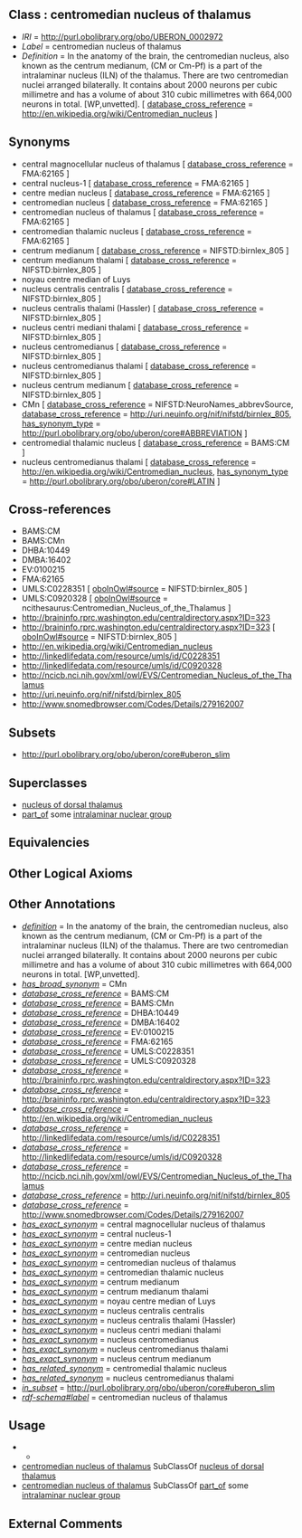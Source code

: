 
## Class : centromedian nucleus of thalamus

 * *IRI* = http://purl.obolibrary.org/obo/UBERON_0002972
 * *Label* = centromedian nucleus of thalamus
 * *Definition* = In the anatomy of the brain, the centromedian nucleus, also known as the centrum medianum, (CM or Cm-Pf) is a part of the intralaminar nucleus (ILN) of the thalamus. There are two centromedian nuclei arranged bilaterally. It contains about 2000 neurons per cubic millimetre and has a volume of about 310 cubic millimetres with 664,000 neurons in total. [WP,unvetted]. [ [database_cross_reference](../../ef/oboInOwl#hasDbXref.md) = http://en.wikipedia.org/wiki/Centromedian_nucleus ]

## Synonyms

 * central magnocellular nucleus of thalamus [ [database_cross_reference](../../ef/oboInOwl#hasDbXref.md) = FMA:62165 ]
 * central nucleus-1 [ [database_cross_reference](../../ef/oboInOwl#hasDbXref.md) = FMA:62165 ]
 * centre median nucleus [ [database_cross_reference](../../ef/oboInOwl#hasDbXref.md) = FMA:62165 ]
 * centromedian nucleus [ [database_cross_reference](../../ef/oboInOwl#hasDbXref.md) = FMA:62165 ]
 * centromedian nucleus of thalamus [ [database_cross_reference](../../ef/oboInOwl#hasDbXref.md) = FMA:62165 ]
 * centromedian thalamic nucleus [ [database_cross_reference](../../ef/oboInOwl#hasDbXref.md) = FMA:62165 ]
 * centrum medianum [ [database_cross_reference](../../ef/oboInOwl#hasDbXref.md) = NIFSTD:birnlex_805 ]
 * centrum medianum thalami [ [database_cross_reference](../../ef/oboInOwl#hasDbXref.md) = NIFSTD:birnlex_805 ]
 * noyau centre median of Luys
 * nucleus centralis centralis [ [database_cross_reference](../../ef/oboInOwl#hasDbXref.md) = NIFSTD:birnlex_805 ]
 * nucleus centralis thalami (Hassler) [ [database_cross_reference](../../ef/oboInOwl#hasDbXref.md) = NIFSTD:birnlex_805 ]
 * nucleus centri mediani thalami [ [database_cross_reference](../../ef/oboInOwl#hasDbXref.md) = NIFSTD:birnlex_805 ]
 * nucleus centromedianus [ [database_cross_reference](../../ef/oboInOwl#hasDbXref.md) = NIFSTD:birnlex_805 ]
 * nucleus centromedianus thalami [ [database_cross_reference](../../ef/oboInOwl#hasDbXref.md) = NIFSTD:birnlex_805 ]
 * nucleus centrum medianum [ [database_cross_reference](../../ef/oboInOwl#hasDbXref.md) = NIFSTD:birnlex_805 ]
 * CMn [ [database_cross_reference](../../ef/oboInOwl#hasDbXref.md) = NIFSTD:NeuroNames_abbrevSource, [database_cross_reference](../../ef/oboInOwl#hasDbXref.md) = http://uri.neuinfo.org/nif/nifstd/birnlex_805, [has_synonym_type](../../pe/oboInOwl#hasSynonymType.md) = http://purl.obolibrary.org/obo/uberon/core#ABBREVIATION ]
 * centromedial thalamic nucleus [ [database_cross_reference](../../ef/oboInOwl#hasDbXref.md) = BAMS:CM ]
 * nucleus centromedianus thalami [ [database_cross_reference](../../ef/oboInOwl#hasDbXref.md) = http://en.wikipedia.org/wiki/Centromedian_nucleus, [has_synonym_type](../../pe/oboInOwl#hasSynonymType.md) = http://purl.obolibrary.org/obo/uberon/core#LATIN ]

## Cross-references

 * BAMS:CM
 * BAMS:CMn
 * DHBA:10449
 * DMBA:16402
 * EV:0100215
 * FMA:62165
 * UMLS:C0228351 [ [oboInOwl#source](../../ce/oboInOwl#source.md) = NIFSTD:birnlex_805 ]
 * UMLS:C0920328 [ [oboInOwl#source](../../ce/oboInOwl#source.md) = ncithesaurus:Centromedian_Nucleus_of_the_Thalamus ]
 * http://braininfo.rprc.washington.edu/centraldirectory.aspx?ID=323
 * http://braininfo.rprc.washington.edu/centraldirectory.aspx?ID=323 [ [oboInOwl#source](../../ce/oboInOwl#source.md) = NIFSTD:birnlex_805 ]
 * http://en.wikipedia.org/wiki/Centromedian_nucleus
 * http://linkedlifedata.com/resource/umls/id/C0228351
 * http://linkedlifedata.com/resource/umls/id/C0920328
 * http://ncicb.nci.nih.gov/xml/owl/EVS/Centromedian_Nucleus_of_the_Thalamus
 * http://uri.neuinfo.org/nif/nifstd/birnlex_805
 * http://www.snomedbrowser.com/Codes/Details/279162007

## Subsets

 * http://purl.obolibrary.org/obo/uberon/core#uberon_slim

## Superclasses

 * [nucleus of dorsal thalamus](../../UBERON/33/UBERON_0015233.md)
 * [part_of](../../BFO/50/BFO_0000050.md) some [intralaminar nuclear group](../../UBERON/33/UBERON_0002733.md)

## Equivalencies


## Other Logical Axioms


## Other Annotations

 * *[definition](../../IAO/15/IAO_0000115.md)* = In the anatomy of the brain, the centromedian nucleus, also known as the centrum medianum, (CM or Cm-Pf) is a part of the intralaminar nucleus (ILN) of the thalamus. There are two centromedian nuclei arranged bilaterally. It contains about 2000 neurons per cubic millimetre and has a volume of about 310 cubic millimetres with 664,000 neurons in total. [WP,unvetted].
 * *[has_broad_synonym](../../ym/oboInOwl#hasBroadSynonym.md)* = CMn
 * *[database_cross_reference](../../ef/oboInOwl#hasDbXref.md)* = BAMS:CM
 * *[database_cross_reference](../../ef/oboInOwl#hasDbXref.md)* = BAMS:CMn
 * *[database_cross_reference](../../ef/oboInOwl#hasDbXref.md)* = DHBA:10449
 * *[database_cross_reference](../../ef/oboInOwl#hasDbXref.md)* = DMBA:16402
 * *[database_cross_reference](../../ef/oboInOwl#hasDbXref.md)* = EV:0100215
 * *[database_cross_reference](../../ef/oboInOwl#hasDbXref.md)* = FMA:62165
 * *[database_cross_reference](../../ef/oboInOwl#hasDbXref.md)* = UMLS:C0228351
 * *[database_cross_reference](../../ef/oboInOwl#hasDbXref.md)* = UMLS:C0920328
 * *[database_cross_reference](../../ef/oboInOwl#hasDbXref.md)* = http://braininfo.rprc.washington.edu/centraldirectory.aspx?ID=323
 * *[database_cross_reference](../../ef/oboInOwl#hasDbXref.md)* = http://braininfo.rprc.washington.edu/centraldirectory.aspx?ID=323
 * *[database_cross_reference](../../ef/oboInOwl#hasDbXref.md)* = http://en.wikipedia.org/wiki/Centromedian_nucleus
 * *[database_cross_reference](../../ef/oboInOwl#hasDbXref.md)* = http://linkedlifedata.com/resource/umls/id/C0228351
 * *[database_cross_reference](../../ef/oboInOwl#hasDbXref.md)* = http://linkedlifedata.com/resource/umls/id/C0920328
 * *[database_cross_reference](../../ef/oboInOwl#hasDbXref.md)* = http://ncicb.nci.nih.gov/xml/owl/EVS/Centromedian_Nucleus_of_the_Thalamus
 * *[database_cross_reference](../../ef/oboInOwl#hasDbXref.md)* = http://uri.neuinfo.org/nif/nifstd/birnlex_805
 * *[database_cross_reference](../../ef/oboInOwl#hasDbXref.md)* = http://www.snomedbrowser.com/Codes/Details/279162007
 * *[has_exact_synonym](../../ym/oboInOwl#hasExactSynonym.md)* = central magnocellular nucleus of thalamus
 * *[has_exact_synonym](../../ym/oboInOwl#hasExactSynonym.md)* = central nucleus-1
 * *[has_exact_synonym](../../ym/oboInOwl#hasExactSynonym.md)* = centre median nucleus
 * *[has_exact_synonym](../../ym/oboInOwl#hasExactSynonym.md)* = centromedian nucleus
 * *[has_exact_synonym](../../ym/oboInOwl#hasExactSynonym.md)* = centromedian nucleus of thalamus
 * *[has_exact_synonym](../../ym/oboInOwl#hasExactSynonym.md)* = centromedian thalamic nucleus
 * *[has_exact_synonym](../../ym/oboInOwl#hasExactSynonym.md)* = centrum medianum
 * *[has_exact_synonym](../../ym/oboInOwl#hasExactSynonym.md)* = centrum medianum thalami
 * *[has_exact_synonym](../../ym/oboInOwl#hasExactSynonym.md)* = noyau centre median of Luys
 * *[has_exact_synonym](../../ym/oboInOwl#hasExactSynonym.md)* = nucleus centralis centralis
 * *[has_exact_synonym](../../ym/oboInOwl#hasExactSynonym.md)* = nucleus centralis thalami (Hassler)
 * *[has_exact_synonym](../../ym/oboInOwl#hasExactSynonym.md)* = nucleus centri mediani thalami
 * *[has_exact_synonym](../../ym/oboInOwl#hasExactSynonym.md)* = nucleus centromedianus
 * *[has_exact_synonym](../../ym/oboInOwl#hasExactSynonym.md)* = nucleus centromedianus thalami
 * *[has_exact_synonym](../../ym/oboInOwl#hasExactSynonym.md)* = nucleus centrum medianum
 * *[has_related_synonym](../../ym/oboInOwl#hasRelatedSynonym.md)* = centromedial thalamic nucleus
 * *[has_related_synonym](../../ym/oboInOwl#hasRelatedSynonym.md)* = nucleus centromedianus thalami
 * *[in_subset](../../et/oboInOwl#inSubset.md)* = http://purl.obolibrary.org/obo/uberon/core#uberon_slim
 * *[rdf-schema#label](../../el/rdf-schema#label.md)* = centromedian nucleus of thalamus

## Usage

 * -
 * [centromedian nucleus of thalamus](../../UBERON/72/UBERON_0002972.md) SubClassOf [nucleus of dorsal thalamus](../../UBERON/33/UBERON_0015233.md)
 * [centromedian nucleus of thalamus](../../UBERON/72/UBERON_0002972.md) SubClassOf [part_of](../../BFO/50/BFO_0000050.md) some [intralaminar nuclear group](../../UBERON/33/UBERON_0002733.md)

## External Comments

